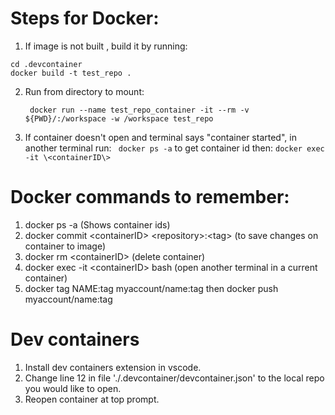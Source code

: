 # Steps for Docker:
1. If image is not built , build it by running:
```
cd .devcontainer
docker build -t test_repo .
```      
2. Run from directory to mount: 
   ```
    docker run --name test_repo_container -it --rm -v ${PWD}/:/workspace -w /workspace test_repo
   ``` 
3. If container doesn't open and terminal says "container started", in another terminal run: ``` docker ps -a``` to get container id then: ``` docker exec -it \<containerID\> ```

# Docker commands to remember:
1. docker ps -a (Shows container ids)
2. docker commit \<containerID\> \<repository\>:\<tag\> (to save changes on container to image)
3. docker rm \<containerID\> (delete container)
4. docker exec -it \<containerID\> bash (open another terminal in a current container)
5. docker tag NAME:tag myaccount/name:tag then docker push myaccount/name:tag


# Dev containers
1. Install dev containers extension in vscode.
2. Change line 12 in file './.devcontainer/devcontainer.json' to the local repo you would like to open. 
3. Reopen container at top prompt.

